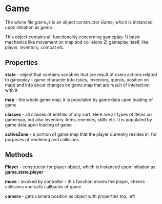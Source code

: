 # Game

The whole file *game.js* is an object constructor *Game*, which is instanced upon initiation as *game*.

This object contains all functionality concerning gameplay: 1) basic mechanics like movement on map and collisions 2) gameplay itself, like player, inventory, combat etc.

## Properties

**state** - object that contains variables that are result of users actions related to gameplay - game character info (stats, inventory, quests, position on map) and info about changes on game.map that are result of interaction with it.

**map** - the whole game map, it is populated by game data upon loading of game

**classes** - all classes of entities of any sort. Here are all types of items on gamemap, but also inventory items, enemies, skills etc. It is populated by game data upon loading of game

**activeZone** - a portion of game.map that the player currently resides in, for purposes of rendering and collisions

## Methods

**Player** - constructor for player object, which is instanced upon initiation as **game.state.player**

**move** - invoked by controller - this function moves the player, checks collisions and calls callbacks of game

**camera** - gets camera position as object with properties top, left
